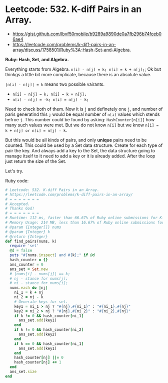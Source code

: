 # Leetcode: 532. K-diff Pairs in an Array.

- https://gist.github.com/lbvf50mobile/b9289a9890de0a7fb296b74fceb06ae4
- https://leetcode.com/problems/k-diff-pairs-in-an-array/discuss/1758501/Ruby%3A-Hash-Set-and-Algebra.

**Ruby: Hash, Set, and Algebra.**

Everything starts from Algebra.  `n[i] - n[j] = k; n[i] = k + n[j];`;
Ok but thinkgs a little bit more complicate, because there is an absolute value.  

`|n[i] - n[j]| = k` means two possible vairants.

- `n[i] - n[j] = k; n[i] = k + n[j]; `
- `n[i] - n[j] = -k; n[i] = n[j] - k;` 
  
Need to check both of them. Now it is `j` and definetely one `j`, and number of paris generatind this `j` would be equal number of `n[i]` values which stends befroe `j`. This number could be found by asking: `HashCounter[n[i]]` how many such values were met. But we do not know `n[i]` but we know `n[i] = k + n[j] or n[i] = n[j] - k`.


But this would be all kinds of pairs, and only **unique** pairs need to be counted. This could be used by a Set data structure. Create for each type of pair the key. And always add a key to the Set, the data structure going to manage itself to it need to add a key or it is already added. After the loop just return the size of the Set.


Let's try.

Ruby code:
```Ruby
# Leetcode: 532. K-diff Pairs in an Array.
# https://leetcode.com/problems/k-diff-pairs-in-an-array/
# = = = = = = =
# Accepted.
# Thanks God!
# = = = = = = =
# Runtime: 112 ms, faster than 66.67% of Ruby online submissions for K-diff Pairs in an Array.
# Memory Usage: 214 MB, less than 16.67% of Ruby online submissions for K-diff Pairs in an Array.
# @param {Integer[]} nums
# @param {Integer} k
# @return {Integer}
def find_pairs(nums, k)
  require 'set'
  @d = false
  puts "#{nums.inspect} and #{k};" if @d
  hash_counter = {}
  ans_counter = 0
  ans_set = Set.new
  # |nums[i] - nums[j]| == k;
  # nj - stance for nums[j];
  # ni - stance for nums[i];
  nums.each do |nj|
    ni_1 = k + nj
    ni_2 = nj - k
    # Generate keys for set.
    key1 = ni_1 > nj ? "#{nj},#{ni_1}" : "#{ni_1},#{nj}"
    key2 = ni_2 > nj ? "#{nj},#{ni_2}" : "#{ni_2},#{nj}"
    if k != 0 && hash_counter[ni_1]
      ans_set.add(key1)
    end
    if k != 0 && hash_counter[ni_2]
      ans_set.add(key2)
    end
    if k == 0 && hash_counter[ni_1]
      ans_set.add(key1)
    end
    hash_counter[nj] ||= 0
    hash_counter[nj] += 1
  end
  ans_set.size
end
```
